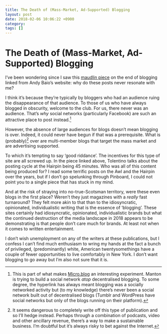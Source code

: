 ```yaml
---
title: The Death of (Mass-Market, Ad-Supported) Blogging
layout: post
date: 2018-02-06 10:06:22 +0900
category: 
tags: []
---
```


# The Death of (Mass-Market, Ad-Supported) Blogging

I’ve been wondering since I saw this [maudlin piece][nyp] on the end of blogging linked from Andy Baio’s website: why do these posts never resonate with me? 

I think it’s because they’re typically by bloggers who had an audience ruing the disappearance of that audience. To those of us who have always blogged in obscurity, welcome to the club. For us, there never was an audience. That’s _why_ social networks (particularly Facebook) are such an attractive place to post instead.[^1]

[nyp]: https://www.newyorker.com/culture/cultural-comment/the-end-of-the-awl-and-the-vanishing-of-freedom-and-fun-from-the-internet

However, the absence of large audiences for blogs doesn’t mean blogging is over. Indeed, it could never have begun if that was a prerequisite. What is (probably)[^2] over are multi-member blogs that target the mass market and are advertising supported.

To which it’s tempting to say ‘good riddance’. The incentives for this type of site are all screwed up. In the piece linked above, Tolentino talks about the posting cycle at the Hairpin being 45 minutes. Who was all of this content being produced for? I read some terrific posts on the Awl and the Hairpin over the years, but if I don’t go spelunking through Pinboard, I could not point you to a single piece that has stuck in my mind.

And at the risk of straying into no-true-Scotsman territory, were these even blogs in the first place? Weren’t they just magazines with a _really_ fast turnaround? They felt more akin to that than to the idiosyncratic, opinionated, individualistic writing that is the essence of ‘blogging’. These sites certainly had idiosyncratic, opinionated, individualistic brands but what the continued destruction of the media landscape in 2018 appears to be demonstrating is that people don’t care much for brands. At least not when it comes to written entertainment.

I don’t wish unemployment on any of the writers at these publications, but I confess I can’t find much enthusiasm to wring my hands at the fact a bunch of privileged, (predominantly) white, American twentysomethings have a couple of fewer opportunities to live comfortably in New York. I don’t want blogging to go away but I’m also not sure that it is.

[^1]: This is part of what makes [Micro.blog][mb] an interesting experiment. Manton is trying to build a social network _atop_ decentralised blogging. To some degree, the hyperlink has always meant blogging was a socially networked activity but (to my knowledge) there’s never been a social network built out of decentralised blogs (Tumblr and WordPress have social networks but only of the blogs running on their platform).

[mb]: https://micro.blog

[^2]: It seems dangerous to completely write off this type of publication and so I’ll hedge instead. Perhaps through a combination of podcasts, video and other ancillary revenue, there’s a way to make a sustainable business. I’m doubtful but it’s always risky to bet against the Internet.

